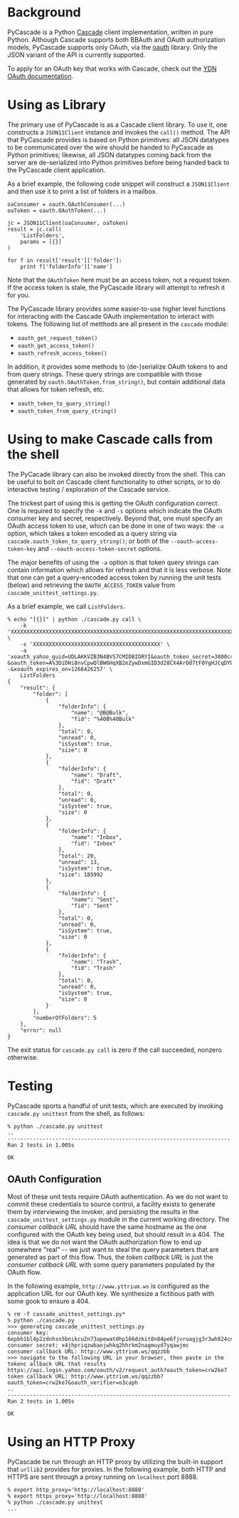 # Background

PyCascade is a Python [Cascade](http://developer.yahoo.com/mail/) client
implementation, written in pure Python. Although Cascade supports both BBAuth
and OAuth authorization models, PyCascade supports only OAuth, via the
[oauth](http://code.google.com/p/oauth/) library. Only the JSON variant of the
API is currently supported.

To apply for an OAuth key that works with Cascade, check out the [YDN OAuth
documentation](http://developer.yahoo.com/oauth/).

# Using as Library

The primary use of PyCascade is as a Cascade client library. To use it, one
constructs a `JSON11Client` instance and invokes the `call()` method. The API
that PyCascade provides is based on Python primitives: all JSON datatypes to be
communicated over the wire should be handed to PyCascade as Python primitives;
likewise, all JSON datatypes coming back from the server are de-serialized into
Python primitives before being handed back to the PyCascade client application.

As a brief example, the following code snippet will construct a `JSON11Client`
and then use it to print a list of folders in a mailbox.

    oaConsumer = oauth.OAuthConsumer(...)
    oaToken = oauth.OAuthToken(...)

    jc = JSON11Client(oaConsumer, oaToken)
    result = jc.call(
        'ListFolders',
        params = [{}]
    )

    for f in result['result']['folder']:
        print f['folderInfo']['name']

Note that the `OAuthToken` here must be an access token, not a request token.
If the access token is stale, the PyCascade library will attempt to refresh it
for you.

The PyCascade library provides some easier-to-use higher level functions for
interacting with the Cascade OAuth implementation to interact with tokens. The
following list of metthods are all present in the `cascade` module:

* `oauth_get_request_token()`
* `oauth_get_access_token()`
* `oauth_refresh_access_token()`

In addition, it provides some methods to (de-)serialize OAuth tokens to and
from query strings. These query strings are compatible with those generated by
`oauth.OAuthToken.from_string()`, but contain additional data that allows for
token refresh, etc.

* `oauth_token_to_query_string()`
* `oauth_token_from_query_string()`

# Using to make Cascade calls from the shell

The PyCacade library can also be invoked directly from the shell. This can be
useful to bolt on Cascade client functionality to other scripts, or to do
interactive testing / exploration of the Cascade service.

The trickest part of using this is getting the OAuth configuration correct. One
is required to specify the `-k` and `-s` options which indicate the OAuth
consumer key and secret, respectively. Beyond that, one must specify an OAuth
access token to use, which can be done in one of two ways: the `-a` option,
which takes a token encoded as a query string via
`cascade.oauth_token_to_query_string()`; or both of the
`--oauth-access-token-key` and `--oauth-access-token-secret` options.

The major benefits of using the `-a` option is that token query strings can
contain information which allows for refresh and that it is less verbose. Note
that one can get a query-encoded access token by running the unit tests (below)
and retrieving the `OAUTH_ACCESS_TOKEN` value from
`cascade_unittest_settings.py`.

As a brief example, we call `ListFolders`.

    % echo "[{}]" | python ./cascade.py call \
        -k 'XXXXXXXXXXXXXXXXXXXXXXXXXXXXXXXXXXXXXXXXXXXXXXXXXXXXXXXXXXXXXXXXXXXXXXXXXXXXXXXXXXXXXXXXXXXXXXXXXXXX' \
        -s 'XXXXXXXXXXXXXXXXXXXXXXXXXXXXXXXXXXXXXXXX' \
        -a 'xoauth_yahoo_guid=UDLAKKVZB3N4BVS7CMIDBIDRYI&oauth_token_secret=3800c4b46be3eceb26938eb3af0198c031661c80&xoauth_authorization_expires_on=2147483650&oauth_session_handle=ANCIPkvlhRw8XL_VsZpCU88oUzYLm2f6cFCoS2.zF1x79QU-&oauth_token=A%3DiDHi8nvCpwQlBW6HqXB2eZywDxmGID3d28CX4ArOd7tF0YgHJCqDY0H39t6VeuobybSL8kVW1GCX0XedzVoPe2R8cl5Bw_uTsEHeKP.qnEMQz.qO9RWzdvFS.qzGIoaX3w.wLZUDAckrHOT2jSdDab72iXURTkuFaDjAdO.SIa6qJLRPQJuD_4fMgL4h1553y9uuz_revFBB8iqd8VQDWJKh1mr.p41ovaMDp90VR4Bpnap1xfQ7yNT.x9psZrtcS32MQcekaz.L3Ax6bKhBRc__JqeU5LIA0HONuM0yTk01vtb.Wcu0U7_jTRH3VAeyymKENhIlcsx3gUmJ0h5OzeAHvH16BEEl4SHS4nff2POJqZ7RSbrowkrWtoXYLCb5epjFoHXlk45c2xKbEpUyNYKGoLjrTLloTlfv90X6uRt3VctcsLEw8e5_kHUOfhcM7aUqMGRcZdihoC5ts6I0wxmVkGzGqSSdRIhYnZXcvB5dj9On9HtXBoQ.XF2kQT4zErW81i6dEgUu4i6hOq.Pey_qBLRVWno8ffyj.QRhUvhk2y2BrczKDHnnsLxXSOjVjFKo62IObXGjO7FelxOUeSc3tKn0N7Ic_AAxDQgo.X2v8mkoZKH66rHspH06vVURTLMG7oADaDsfZSe6CmnkrcOU7DN.AivzOV16Yu1wkXjSfABfSovE.QcRG6QB3fckypZ7PBfbRhOwboo_txK0a6A6WhMKA2EGnRBhCj68UEW7aLIEac2wJXWkErEhhcU2Z75.62KYjZlbAUyBUQ--&xoauth_expires_on=1266426257' \
        ListFolders
    {
        "result": {
            "folder": [
                {
                    "folderInfo": {
                        "name": "@B@Bulk", 
                        "fid": "%40B%40Bulk"
                    }, 
                    "total": 0, 
                    "unread": 0, 
                    "isSystem": true, 
                    "size": 0
                }, 
                {
                    "folderInfo": {
                        "name": "Draft", 
                        "fid": "Draft"
                    }, 
                    "total": 0, 
                    "unread": 0, 
                    "isSystem": true, 
                    "size": 0
                }, 
                {
                    "folderInfo": {
                        "name": "Inbox", 
                        "fid": "Inbox"
                    }, 
                    "total": 20, 
                    "unread": 13, 
                    "isSystem": true, 
                    "size": 185992
                }, 
                {
                    "folderInfo": {
                        "name": "Sent", 
                        "fid": "Sent"
                    }, 
                    "total": 0, 
                    "unread": 0, 
                    "isSystem": true, 
                    "size": 0
                }, 
                {
                    "folderInfo": {
                        "name": "Trash", 
                        "fid": "Trash"
                    }, 
                    "total": 0, 
                    "unread": 0, 
                    "isSystem": true, 
                    "size": 0
                }
            ], 
            "numberOfFolders": 5
        }, 
        "error": null
    }

The exit status for `cascade.py call` is zero if the call succeeded, nonzero
otherwise.

# Testing

PyCascade sports a handful of unit tests, which are executed by invoking
`cascade.py unittest` from the shell, as follows:

    % python ./cascade.py unittest
    ..
    ----------------------------------------------------------------------
    Ran 2 tests in 1.005s

    OK

## OAuth Configuration

Most of these unit tests require OAuth authentication. As we do not want to
commit these credentials to source control, a facility exists to generate
them by interviewing the invoker, and persisting the results in the
`cascade_unittest_settings.py` module in the current working directory.  The
_consumer callback URL_ should have the same hostname as the one configured
with the OAuth key being used, but should result in a 404. The idea is that
we do not want the OAuth authorization flow to end up somewhere "real" -- we
just want to steal the query parameters that are generated as part of this
flow. Thus, the _token callback URL_ is just the _consumer callback URL_ with
some query parameters populated by the OAuth flow.

In the following example, `http://www.yttrium.ws` is configured as the
application URL for our OAuth key. We synthesize a fictitious path with some
gook to ensure a 404.

    % rm -f cascade_unittest_settings.py*
    % python ./cascade.py
    >>> generating cascade_unittest_settings.py
    consumer key: 6epbh1bl4p2zdnhsn5bnikcu2n73apewat0hp166dzkit8n84pe6fjvruagjg3r3wh824cnp45av5pueag274xzayzb2awipnvci
    consumer secret: x4jhpriqzwbaojwhkq2hhrkm2nagmuyd7yqawjmc
    consumer callback URL: http://www.yttrium.ws/qqzzbb
    >>> navigate to the following URL in your browser, then paste in the tokenc allback URL that results
    https://api.login.yahoo.com/oauth/v2/request_auth?oauth_token=crw2ke7
    token callback URL: http://www.yttrium.ws/qqzzbb?oauth_token=crw2ke7&oauth_verifier=o3caph
    ..
    ----------------------------------------------------------------------
    Ran 2 tests in 1.005s

    OK

# Using an HTTP Proxy

PyCascade  be run through an HTTP proxy by utilizing the built-in support that
`urllib2` provides for proxies. In the following example, both HTTP and HTTPS
are sent through a proxy running on `localhost` port 8888.

    % export http_proxy='http://localhost:8888'
    % export https_proxy='http://localhost:8888'
    % python ./cascade.py unittest
    ...
